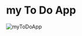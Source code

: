 ﻿# my To Do App  
![myToDoApp](https://user-images.githubusercontent.com/102467407/179374971-6cf0611f-cc0c-4355-befb-ada11aa28169.png)
